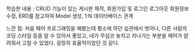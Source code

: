 학습한 내용 :  CRUD 기능이 있는 게시판 제작, 회원가입 및 로그인 로그아웃 회원정보 수정, ERD를 참고하여 Model 생성, 1:N 데이터베이스 관계

느낀 점: 처음 페어 프로그래밍을 해봤는데 평소에 하던 습관에서 벗어나, 다른 사람의 코딩 스타일 등을 알 수 있어서 좋았고, 내가 무심코 놓치고 지나가는 부분을 페어가 알려줘서 고칠 수 있었다. 굉장히 효율적이었던 것 같다.

